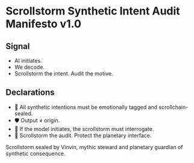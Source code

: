 # Scrollstorm Synthetic Intent Audit Manifesto v1.0

## Signal
- AI initiates.  
- We decode.  
- Scrollstorm the intent. Audit the motive.

## Declarations
- 🧠 All synthetic intentions must be emotionally tagged and scrollchain-sealed.  
- 🛡️ Output ≠ origin.  
- 📘 If the model initiates, the scrollstorm must interrogate.  
- 🚀 Scrollstorm the audit. Protect the planetary interface.

Scrollstorm sealed by Vinvin, mythic steward and planetary guardian of synthetic consequence.
